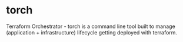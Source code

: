 # torch
Terraform Orchestrator - torch is a command line tool built to manage (application + infrastructure) lifecycle getting deployed with terraform.
